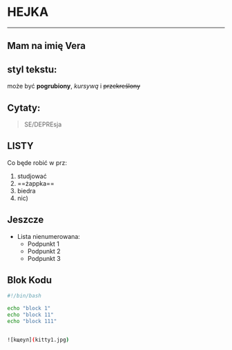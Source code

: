 # HEJKA
-------
## Mam na imię Vera

## styl tekstu:
 może być **pogrubiony**, *kursywą* i ~~przekreślony~~
 ## Cytaty:
 > SE/DEPREsja
## LISTY
Co będe robić w prz:
1. studjować
2. ==żappka==
3. biedra
4. nic)

## Jeszcze
- Lista nienumerowana:
  - Podpunkt 1
  - Podpunkt 2
  - Podpunkt 3

 ## Blok Kodu

```bash
#!/bin/bash

echo "block 1"
echo "block 11"
echo "block 111"


![kщеул](kitty1.jpg)



